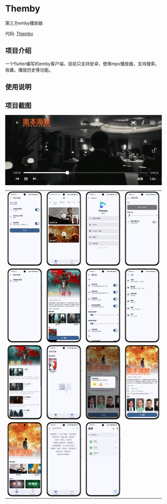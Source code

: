 # Themby
第三方emby播放器

代码: [Themby](https://github.com/chicring/Themby)

## 项目介绍
一个flutter编写的emby客户端，目前只支持安卓，使用mpv播放器，支持搜索，收藏，播放历史等功能。

## 使用说明


## 项目截图


![image3](./image/10.jpg)

<table>
  <tr>
    <td><img src="image/1.png" alt="image1" width="200"/></td>
    <td><img src="image/2.png" alt="image2" width="200"/></td>
    <td><img src="image/3.png" alt="image3" width="200"/></td>
    <td><img src="image/4.png" alt="image4" width="200"/></td>
  </tr>
  <tr>
    <td><img src="image/5.png" alt="image5" width="200"/></td>
    <td><img src="image/6.png" alt="image6" width="200"/></td>
    <td><img src="image/7.png" alt="image7" width="200"/></td>
    <td><img src="image/8.png" alt="image8" width="200"/></td>
  </tr>
  <tr>
    <td><img src="image/9.png" alt="image9" width="200"/></td>
    <td><img src="image/11.png" alt="image11" width="200"/></td>
    <td><img src="image/12.png" alt="image12" width="200"/></td>
    <td><img src="image/13.png" alt="image13" width="200"/></td>
  </tr>
  <tr>
    <td><img src="image/14.png" alt="image14" width="200"/></td>
    <td><img src="image/15.png" alt="image15" width="200"/></td>
    <td><img src="image/16.png" alt="image16" width="200"/></td>
  </tr>
</table>



